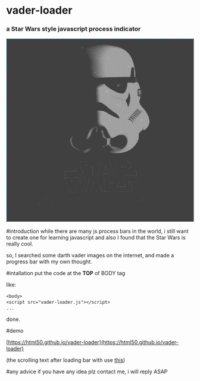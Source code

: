 # vader-loader
### a Star Wars style javascript process indicator
![alt tag](https://raw.githubusercontent.com/HTML50/vader-loader/master/loading.gif)

#introduction
while there are many js process bars in the world, i still want to create one for learning javascript and also I found that the Star Wars is really cool.

so, I searched some darth vader images on the internet, and made a progress bar with my own thought.

#intallation
put the code at the **TOP** of BODY tag

like:

```
<body>
<script src="vader-loader.js"></script>
...
```

done.

#demo

[https://html50.github.io/vader-loader](https://html50.github.io/vader-loader)

(the scrolling text after loading bar with use [this](https://www.sitepoint.com/css3-starwars-scrolling-text/))

#any advice
if you have any idea plz contact me, i will reply ASAP
